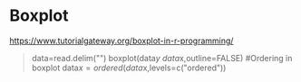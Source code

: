 # Boxplot
https://www.tutorialgateway.org/boxplot-in-r-programming/

>data=read.delim("")
>boxplot(data$y~data$x,outline=FALSE)
#Ordering in boxplot
data$x=ordered(data$x,levels=c("ordered"))




